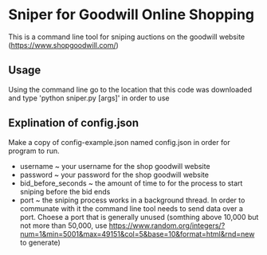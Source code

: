# Sniper for Goodwill Online Shopping

This is a command line tool for sniping auctions on the goodwill website (https://www.shopgoodwill.com/)

## Usage

Using the command line go to the location that this code was downloaded and type 'python sniper.py [args]' in order to use

## Explination of config.json

Make a copy of config-example.json named config.json in order for program to run.

* username ~ your username for the shop goodwill website
* password ~ your password for the shop goodwill website
* bid_before_seconds ~ the amount of time to for the process to start sniping before the bid ends
* port ~ the sniping process works in a background thread. In order to communate with it the command line tool needs to send data over a port. Choese a port that is generally unused (somthing above 10,000 but not more than 50,000, use https://www.random.org/integers/?num=1&min=5001&max=49151&col=5&base=10&format=html&rnd=new to generate)